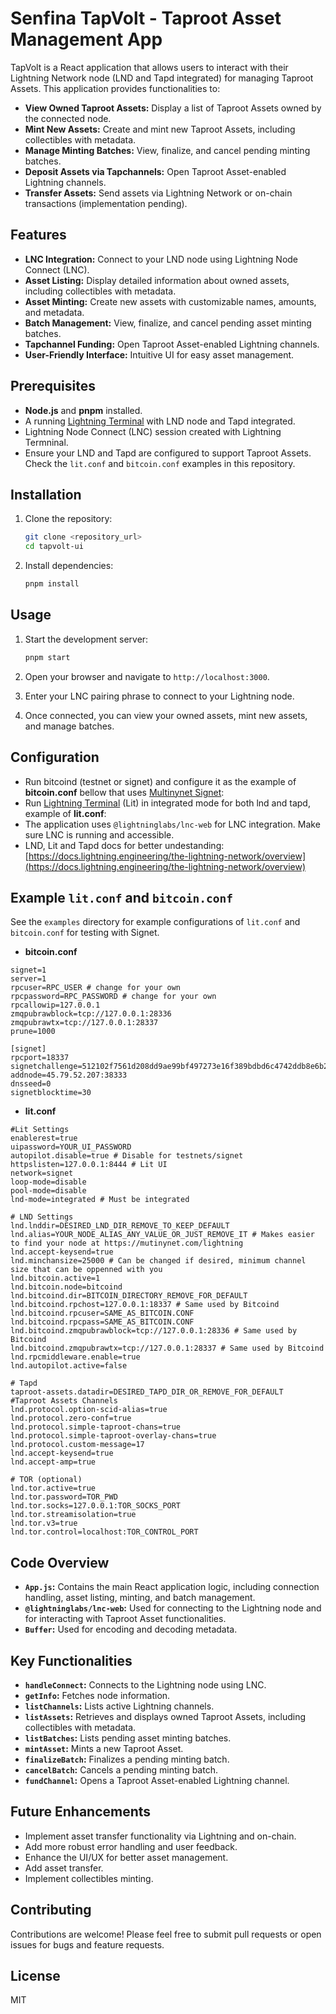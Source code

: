 # Senfina TapVolt - Taproot Asset Management App

TapVolt is a React application that allows users to interact with their Lightning Network node (LND and Tapd integrated) for managing Taproot Assets. This application provides functionalities to:

-   **View Owned Taproot Assets:** Display a list of Taproot Assets owned by the connected node.
-   **Mint New Assets:** Create and mint new Taproot Assets, including collectibles with metadata.
-   **Manage Minting Batches:** View, finalize, and cancel pending minting batches.
-   **Deposit Assets via Tapchannels:** Open Taproot Asset-enabled Lightning channels.
-   **Transfer Assets:** Send assets via Lightning Network or on-chain transactions (implementation pending).

## Features

-   **LNC Integration:** Connect to your LND node using Lightning Node Connect (LNC).
-   **Asset Listing:** Display detailed information about owned assets, including collectibles with metadata.
-   **Asset Minting:** Create new assets with customizable names, amounts, and metadata.
-   **Batch Management:** View, finalize, and cancel pending asset minting batches.
-   **Tapchannel Funding:** Open Taproot Asset-enabled Lightning channels.
-   **User-Friendly Interface:** Intuitive UI for easy asset management.

## Prerequisites

-   **Node.js** and **pnpm** installed.
-   A running [Lightning Terminal](https://github.com/lightninglabs/lightning-terminal) with LND node and Tapd integrated.
-   Lightning Node Connect (LNC) session created with Lightning Termninal.
-   Ensure your LND and Tapd are configured to support Taproot Assets. Check the `lit.conf` and `bitcoin.conf` examples in this repository.

## Installation

1.  Clone the repository:

    ```bash
    git clone <repository_url>
    cd tapvolt-ui
    ```

2.  Install dependencies:

    ```bash
    pnpm install
    ```

## Usage

1.  Start the development server:

    ```bash
    pnpm start
    ```

2.  Open your browser and navigate to `http://localhost:3000`.

3.  Enter your LNC pairing phrase to connect to your Lightning node.

4.  Once connected, you can view your owned assets, mint new assets, and manage batches.

## Configuration

-   Run bitcoind (testnet or signet) and configure it as the example of **bitcoin.conf** bellow that uses [Multinynet Signet](https://faucet.mutinynet.com/):
-   Run [Lightning Terminal](https://github.com/lightninglabs/lightning-terminal) (Lit) in integrated mode for both lnd and tapd, example of **lit.conf**:
-   The application uses `@lightninglabs/lnc-web` for LNC integration. Make sure LNC is running and accessible.
-   LND, Lit and Tapd docs for better undestanding: [https://docs.lightning.engineering/the-lightning-network/overview](https://docs.lightning.engineering/the-lightning-network/overview)

## Example `lit.conf` and `bitcoin.conf`

See the `examples` directory for example configurations of `lit.conf` and `bitcoin.conf` for testing with Signet.

- **bitcoin.conf**
```
signet=1
server=1
rpcuser=RPC_USER # change for your own
rpcpassword=RPC_PASSWORD # change for your own
rpcallowip=127.0.0.1
zmqpubrawblock=tcp://127.0.0.1:28336
zmqpubrawtx=tcp://127.0.0.1:28337
prune=1000 

[signet]
rpcport=18337
signetchallenge=512102f7561d208dd9ae99bf497273e16f389bdbd6c4742ddb8e6b216e64fa2928ad8f51ae
addnode=45.79.52.207:38333
dnsseed=0
signetblocktime=30
``` 
- **lit.conf**

```
#Lit Settings
enablerest=true
uipassword=YOUR_UI_PASSWORD
autopilot.disable=true # Disable for testnets/signet
httpslisten=127.0.0.1:8444 # Lit UI
network=signet 
loop-mode=disable
pool-mode=disable
lnd-mode=integrated # Must be integrated

# LND Settings
lnd.lnddir=DESIRED_LND_DIR_REMOVE_TO_KEEP_DEFAULT
lnd.alias=YOUR_NODE_ALIAS_ANY_VALUE_OR_JUST_REMOVE_IT # Makes easier to find your node at https://mutinynet.com/lightning
lnd.accept-keysend=true
lnd.minchansize=25000 # Can be changed if desired, minimum channel size that can be oppenned with you
lnd.bitcoin.active=1
lnd.bitcoin.node=bitcoind
lnd.bitcoind.dir=BITCOIN_DIRECTORY_REMOVE_FOR_DEFAULT
lnd.bitcoind.rpchost=127.0.0.1:18337 # Same used by Bitcoind
lnd.bitcoind.rpcuser=SAME_AS_BITCOIN.CONF
lnd.bitcoind.rpcpass=SAME_AS_BITCOIN.CONF
lnd.bitcoind.zmqpubrawblock=tcp://127.0.0.1:28336 # Same used by Bitcoind
lnd.bitcoind.zmqpubrawtx=tcp://127.0.0.1:28337 # Same used by Bitcoind
lnd.rpcmiddleware.enable=true
lnd.autopilot.active=false

# Tapd
taproot-assets.datadir=DESIRED_TAPD_DIR_OR_REMOVE_FOR_DEFAULT
#Taproot Assets Channels
lnd.protocol.option-scid-alias=true
lnd.protocol.zero-conf=true
lnd.protocol.simple-taproot-chans=true
lnd.protocol.simple-taproot-overlay-chans=true
lnd.protocol.custom-message=17
lnd.accept-keysend=true
lnd.accept-amp=true

# TOR (optional)
lnd.tor.active=true
lnd.tor.password=TOR_PWD
lnd.tor.socks=127.0.0.1:TOR_SOCKS_PORT
lnd.tor.streamisolation=true
lnd.tor.v3=true
lnd.tor.control=localhost:TOR_CONTROL_PORT

``` 

## Code Overview

-   **`App.js`:** Contains the main React application logic, including connection handling, asset listing, minting, and batch management.
-   **`@lightninglabs/lnc-web`:** Used for connecting to the Lightning node and for interacting with Taproot Asset functionalities.
-   **`Buffer`:** Used for encoding and decoding metadata.

## Key Functionalities

-   **`handleConnect`:** Connects to the Lightning node using LNC.
-   **`getInfo`:** Fetches node information.
-   **`listChannels`:** Lists active Lightning channels.
-   **`listAssets`:** Retrieves and displays owned Taproot Assets, including collectibles with metadata.
-   **`listBatches`:** Lists pending asset minting batches.
-   **`mintAsset`:** Mints a new Taproot Asset.
-   **`finalizeBatch`:** Finalizes a pending minting batch.
-   **`cancelBatch`:** Cancels a pending minting batch.
-   **`fundChannel`:** Opens a Taproot Asset-enabled Lightning channel.

## Future Enhancements

-   Implement asset transfer functionality via Lightning and on-chain.
-   Add more robust error handling and user feedback.
-   Enhance the UI/UX for better asset management.
-   Add asset transfer.
-   Implement collectibles minting.

## Contributing

Contributions are welcome! Please feel free to submit pull requests or open issues for bugs and feature requests.

## License

MIT